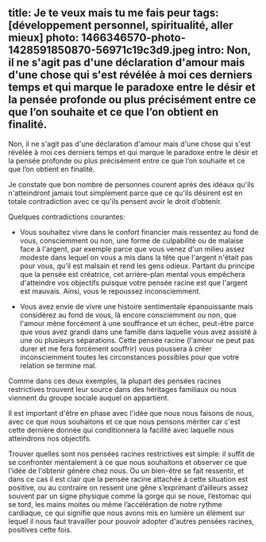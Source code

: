 title: Je te veux mais tu me fais peur
tags: [développement personnel, spiritualité, aller mieux]
photo: 1466346570-photo-1428591850870-56971c19c3d9.jpeg
intro: Non, il ne s'agit pas d'une déclaration d'amour mais d'une chose qui s'est révélée à moi ces derniers temps et qui marque le paradoxe entre le désir et la pensée profonde ou plus précisément entre ce que l’on souhaite et ce que l’on obtient en finalité.
---
Non, il ne s'agit pas d'une déclaration d'amour mais d'une chose qui s'est révélée à moi ces derniers temps et qui marque le paradoxe entre le désir et la pensée profonde ou plus précisément entre ce que l’on souhaite et ce que l’on obtient en finalité.

Je constate que bon nombre de personnes courent après des idéaux qu'ils n'atteindront jamais tout simplement parce que ce qu'ils désirent est en totale contradiction avec ce qu'ils pensent avoir le droit d’obtenir.

Quelques contradictions courantes:

- Vous souhaitez vivre dans le confort financier mais ressentez au fond de vous, consciemment ou non, une forme de culpabilité ou de malaise face à l'argent, par exemple parce que vous venez d'un milieu assez modeste dans lequel on vous a mis dans la tête que l'argent n'était pas pour vous, qu'il est malsain et rend les gens odieux. Partant du principe que la pensée est créatrice, cet arrière-plan mental vous empêchera d'atteindre vos objectifs puisque votre pensée racine est que l'argent est mauvais. Ainsi, vous le repoussez inconsciemment.

- Vous avez envie de vivre une histoire sentimentale épanouissante mais considérez au fond de vous, là encore consciemment ou non, que l'amour mène forcément à une souffrance et un échec, peut-être parce que vous avez grandi dans une famille dans laquelle vous avez assisté à une ou plusieurs séparations. Cette pensée racine (l'amour ne peut pas durer et me fera forcément souffrir) vous poussera à créer inconsciemment toutes les circonstances possibles pour que votre relation se termine mal.

Comme dans ces deux exemples, la plupart des pensées racines restrictives trouvent leur source dans des héritages familiaux ou nous viennent du groupe sociale auquel on appartient.

Il est important d'être en phase avec l'idée que nous nous faisons de nous, avec ce que nous souhaitons et ce que nous pensons mériter car c'est cette dernière donnée qui conditionnera la facilité avec laquelle nous atteindrons nos objectifs.

Trouver quelles sont nos pensées racines restrictives est simple: il suffit de se confronter mentalement à ce que nous souhaitons et observer ce que l'idée de l'obtenir génère chez nous. Ou un bien-être se fait ressentir, et dans ce cas il est clair que la pensée racine attachée à cette situation est positive, ou au contraire on ressent une gêne s’exprimant d’ailleurs assez souvent par un signe physique comme la gorge qui se noue, l’estomac qui se tord, les mains moites ou même l’accélération de notre rythme cardiaque, ce qui signifie que nous avons mis en lumière un élément sur lequel il nous faut travailler pour pouvoir adopter d'autres pensées racines, positives cette fois.
